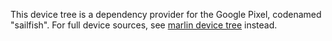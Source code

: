 This device tree is a dependency provider for the Google Pixel, codenamed "sailfish". For full device sources, see [marlin device tree](https://github.com/Kasumi-Devices/android_device_google_marlin/tree/kasumi-v1) instead.
